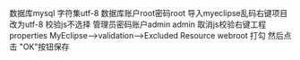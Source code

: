 数据库mysql 字符集utf-8 
数据库账户root密码root 
导入myeclipse乱码右键项目改为utf-8 
校验js不选择  管理员密码账户admin admin
取消js校验右键工程properties  MyEclipse—>validation—>Excluded Resource  webroot 打勾 然后点击 "OK"按钮保存
